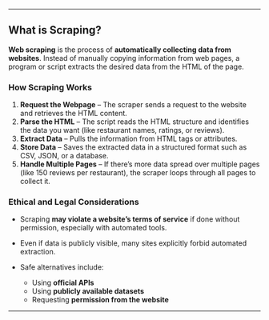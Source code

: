 
---

## **What is Scraping?**

**Web scraping** is the process of **automatically collecting data from websites**. Instead of manually copying information from web pages, a program or script extracts the desired data from the HTML of the page.

### **How Scraping Works**

1. **Request the Webpage** – The scraper sends a request to the website and retrieves the HTML content.
2. **Parse the HTML** – The script reads the HTML structure and identifies the data you want (like restaurant names, ratings, or reviews).
3. **Extract Data** – Pulls the information from HTML tags or attributes.
4. **Store Data** – Saves the extracted data in a structured format such as CSV, JSON, or a database.
5. **Handle Multiple Pages** – If there’s more data spread over multiple pages (like 150 reviews per restaurant), the scraper loops through all pages to collect it.

### **Ethical and Legal Considerations**

* Scraping **may violate a website’s terms of service** if done without permission, especially with automated tools.
* Even if data is publicly visible, many sites explicitly forbid automated extraction.
* Safe alternatives include:

  * Using **official APIs**
  * Using **publicly available datasets**
  * Requesting **permission from the website**

---
